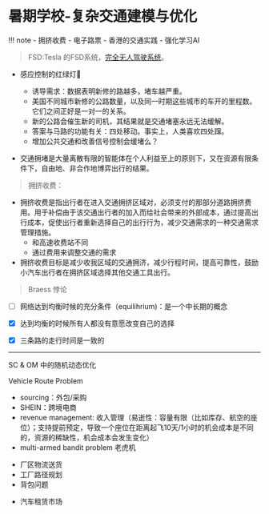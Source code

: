 # 暑期学校-复杂交通建模与优化


!!! note 
    - 拥挤收费
    - 电子路票
    - 香港的交通实践
    - 强化学习AI


> FSD:Tesla 的FSD系统，[完全无人驾驶系统](https://zhuanlan.zhihu.com/p/365142565)。


- 感应控制的红绿灯🚥
    - 诱导需求：数据表明新修的路越多，堵车越严重。
    - 美国不同城市新修的公路数量，以及同一时期这些城市的车开的里程数。它们之间正好是一对一的关系。
    - 新的公路会催生新的司机，其结果就是交通堵塞永远无法缓解。
    - 答案与马路的功能有关：四处移动。事实上，人类喜欢四处蹿。
    - 增加公共交通和改善信号控制会缓堵么？

- 交通拥堵是大量离散有限的智能体在个人利益至上的原则下，又在资源有限条件下，自由地、非合作地博弈出行的结果。


> 拥挤收费：
- 拥挤收费是指出行者在进入交通拥挤区域对，必须支付的那部分道路拥挤费用。用于补偿由于该交通出行者的加入而给社会带来的外部成本，通过提高出行成本，促使出行者重新选择自己的出行行为，减少交通需求的一种交通需求管理措施。
    - 和高速收费站不同
    - 通过费用来调整交通的需求
- 拥挤收费目标是减少收我区域的交通拥济，减少行程时间，提高可靠性，鼓励小汽车出行者在拥挤区域选择其他交通工具出行。

> Braess 悖论

- [ ] 网络达到均衡时候的充分条件（equilihrium)：是一个中长期的概念
- [x] 达到均衡的时候所有人都没有意愿改变自己的选择
- [x] 三条路的走行时间是一致的




--------


SC & OM 中的随机动态优化

Vehicle Route Problem
* sourcing：外包/采购
* SHEIN：跨境电商
* revenue management: 收入管理（易逝性：容量有限（比如库存、航空的座位）；支持提前预定，导致一个座位在距离起飞10天/1小时的机会成本是不同的，资源的稀缺性，机会成本会发生变化）
*  multi-armed bandit problem 老虎机


- 厂区物流送货
- 工厂路径规划
- 背包问题
* 汽车租赁市场
